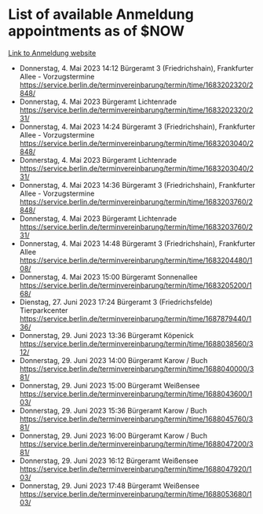 # List of available Anmeldung appointments as of $NOW
[Link to Anmeldung website](https://service.berlin.de/terminvereinbarung/termin/tag.php?termin=1&anliegen[]=120686&dienstleisterlist=122210,122217,327316,122219,327312,122227,327314,122231,327346,122243,327348,122254,122252,329742,122260,329745,122262,329748,122271,327278,122273,327274,122277,327276,330436,122280,327294,122282,327290,122284,327292,122291,327270,122285,327266,122286,327264,122296,327268,150230,329760,122297,327286,122294,327284,122312,329763,122314,329775,122304,327330,122311,327334,122309,327332,317869,122281,327352,122279,329772,122283,122276,327324,122274,327326,122267,329766,122246,327318,122251,327320,122257,327322,122208,327298,122226,327300&herkunft=http%3A%2F%2Fservice.berlin.de%2Fdienstleistung%2F120686%2F)
- Donnerstag, 4. Mai 2023 14:12 Bürgeramt 3 (Friedrichshain), Frankfurter Allee - Vorzugstermine https://service.berlin.de/terminvereinbarung/termin/time/1683202320/2848/
- Donnerstag, 4. Mai 2023  Bürgeramt Lichtenrade https://service.berlin.de/terminvereinbarung/termin/time/1683202320/231/
- Donnerstag, 4. Mai 2023 14:24 Bürgeramt 3 (Friedrichshain), Frankfurter Allee - Vorzugstermine https://service.berlin.de/terminvereinbarung/termin/time/1683203040/2848/
- Donnerstag, 4. Mai 2023  Bürgeramt Lichtenrade https://service.berlin.de/terminvereinbarung/termin/time/1683203040/231/
- Donnerstag, 4. Mai 2023 14:36 Bürgeramt 3 (Friedrichshain), Frankfurter Allee - Vorzugstermine https://service.berlin.de/terminvereinbarung/termin/time/1683203760/2848/
- Donnerstag, 4. Mai 2023  Bürgeramt Lichtenrade https://service.berlin.de/terminvereinbarung/termin/time/1683203760/231/
- Donnerstag, 4. Mai 2023 14:48 Bürgeramt 3 (Friedrichshain), Frankfurter Allee https://service.berlin.de/terminvereinbarung/termin/time/1683204480/108/
- Donnerstag, 4. Mai 2023 15:00 Bürgeramt Sonnenallee https://service.berlin.de/terminvereinbarung/termin/time/1683205200/168/
- Dienstag, 27. Juni 2023 17:24 Bürgeramt 3 (Friedrichsfelde) Tierparkcenter https://service.berlin.de/terminvereinbarung/termin/time/1687879440/136/
- Donnerstag, 29. Juni 2023 13:36 Bürgeramt Köpenick https://service.berlin.de/terminvereinbarung/termin/time/1688038560/312/
- Donnerstag, 29. Juni 2023 14:00 Bürgeramt Karow / Buch https://service.berlin.de/terminvereinbarung/termin/time/1688040000/381/
- Donnerstag, 29. Juni 2023 15:00 Bürgeramt Weißensee https://service.berlin.de/terminvereinbarung/termin/time/1688043600/103/
- Donnerstag, 29. Juni 2023 15:36 Bürgeramt Karow / Buch https://service.berlin.de/terminvereinbarung/termin/time/1688045760/381/
- Donnerstag, 29. Juni 2023 16:00 Bürgeramt Karow / Buch https://service.berlin.de/terminvereinbarung/termin/time/1688047200/381/
- Donnerstag, 29. Juni 2023 16:12 Bürgeramt Weißensee https://service.berlin.de/terminvereinbarung/termin/time/1688047920/103/
- Donnerstag, 29. Juni 2023 17:48 Bürgeramt Weißensee https://service.berlin.de/terminvereinbarung/termin/time/1688053680/103/
